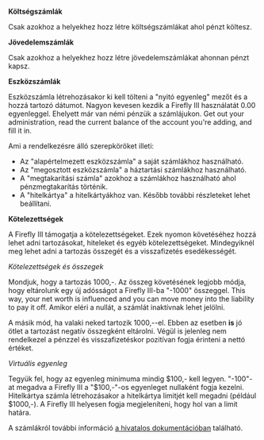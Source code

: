 **Költségszámlák**

Csak azokhoz a helyekhez hozz létre költségszámlákat ahol pénzt költesz.

**Jövedelemszámlák**

Csak azokhoz a helyekhez hozz létre jövedelemszámlákat ahonnan pénzt kapsz.

**Eszközszámlák**

Eszközszámla létrehozásakor ki kell tölteni a "nyitó egyenleg" mezőt és a hozzá tartozó dátumot. Nagyon kevesen kezdik a Firefly III használatát 0.00 egyenleggel. Ehelyett már van némi pénzük a számlájukon. Get out your administration, read the current balance of the account you're adding, and fill it in.

Ami a rendelkezésre álló szerepköröket illeti:

- Az "alapértelmezett eszközszámla" a saját számlákhoz használható.
- Az "megosztott eszközszámla" a háztartási számlákhoz használható.
- A "megtakarítási számla" azokhoz a számlákhoz használható ahol pénzmegtakarítás történik.
- A "hitelkártya" a hitelkártyákhoz van. Később további részleteket lehet beállítani.

**Kötelezettségek**

A Firefly III támogatja a kötelezettségeket. Ezek nyomon követéséhez hozzá lehet adni tartozásokat, hiteleket és egyéb kötelezettségeket. Mindegyiknél meg lehet adni a tartozás összegét és a visszafizetés esedékességét.

*Kötelezettségek és összegek*

Mondjuk, hogy a tartozás 1000,-. Az összeg követésének legjobb módja, hogy eltárolunk egy új adósságot a Firefly III-ba "-1000" összeggel. This way, your net worth is influenced and you can move money into the liability to pay it off. Amikor eléri a nullát, a számlát inaktívnak lehet jelölni.

A másik mód, ha valaki neked tartozik 1000,--el. Ebben az esetben **is** jó ötlet a tartozást negatív összegként eltárolni. Végül is jelenleg nem rendelkezel a pénzzel és visszafizetéskor pozitívan fogja érinteni a nettó értéket.

*Virtuális egyenleg*

Tegyük fel, hogy az egyenleg minimuma mindig $100,- kell legyen. "-100"-at megadva a Firefly III a "$100,-"-os egyenleget nullaként fogja kezelni. Hitelkártya számla létrehozásakor a hitelkártya limitjét kell megadni (például $1000,-). A Firefly III helyesen fogja megjeleníteni, hogy hol van a limit határa.

A számlákról további információ [a hivatalos dokumentációban](https://firefly-iii.readthedocs.io/en/latest/concepts/accounts.html) található.